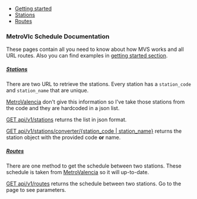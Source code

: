 <div class="doc-menu">
    <ul>
        <li><a href="documentation/getting-started">Getting started</a></li>
        <li><a href="documentation/stations">Stations</a></li>
        <li><a href="documentation/routes">Routes</a></li>
    </ul>
</div>

### MetroVlc Schedule Documentation
These pages contain all you need to know about how MVS works and all URL routes. Also you can find examples in
[getting started section](documentation/getting-started).

##### [Stations](documentation/stations)
There are two URL to retrieve the stations. Every station has a ```station_code``` and ```station_name``` that are unique.

[MetroValencia](http://www.metrovalencia.es) don't give this information so I've take those stations from the code and they are
hardcoded in a json list.


[GET api/v1/stations](documentation/stations#stations) returns the list in json format.

[GET api/v1/stations/converter/{station_code \| station_name}](documentation/stations#converter) returns the station object with the provided code __or__ name.

##### [Routes](documentation/routes)
There are one method to get the schedule between two stations. These schedule is taken from [MetroValencia](http://www.metrovalencia.es)
so it will up-to-date.  

[GET api/v1/routes](documentation/routes#routes) returns the schedule between two stations. Go to the page to see parameters.